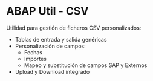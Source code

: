 # ABAP Util - CSV
 Utilidad para gestión de ficheros CSV personalizados:
 - Tablas de entrada y salida genéricas
 - Personalización de campos:
    - Fechas
    - Importes
    - Mapeo y substitución de campos SAP y Externos
 - Upload y Download integrado
